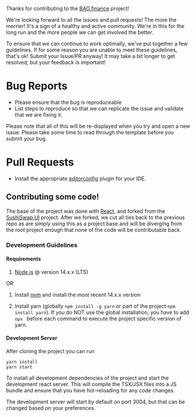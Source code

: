 Thanks for contributing to the [BAO.finance](https://bao.finance) project!

We're looking forward to all the issues and pull requests! The more the merrier! It's a sign of a healthy and active community. We're in this for the long run and the more people we can get involved the better.

To ensure that we can continue to work optimally, we've put together a few guidelines. If for some reason you are unable to meet these guidelines, that's ok! Submit your Issue/PR anyway! It may take a bit longer to get resolved, but your feedback is important!

# Bug Reports
- Please ensure that the bug is reproduceable
- List steps to reproduce so that we can replicate the issue and validate that we are fixing it. 

Please note that all of this will be re-displayed when you try and open a new issue. Please take some time to read through the template before you submit your bug.

# Pull Requests
- Install the appropriate [editorconfig](https://editorconfig.org/) plugin for your IDE. 
## Contributing some code!
The base of the project was done with [React](https://reactjs.org), and forked from the [SushiSwap UI](https://github.com/sushiswap/sushiswap-classic) project. After we forked, we cut all ties back to the previous repo as are simply using this as a project base and will be diverging from the root project enough that none of the code will be contributable back.

### Development Guidelines

#### Requirements
1. [Node.js](https://nodejs.org/en/) @ version 14.x.x (LTS)

OR

1. Install [nvm](https://github.com/nvm-sh/nvm) and install the most recent 14.x.x version


2. Install yarn (globally `npm install -g yarn` or part of the project `npm install yarn`). If you do NOT use the global installation, you have to add `npx ` before each command to execute the project specific version of yarn.

#### Development Server
After cloning the project you can run
```
yarn install 
yarn start
```
To install all development dependencies of the project and start the development react server. This will compile the TSX/JSX files into a JS bundle and ensure that you have hot-reloading for any code changes. 

The development server will start by default on port 3004, but that can be changed based on your preferences.